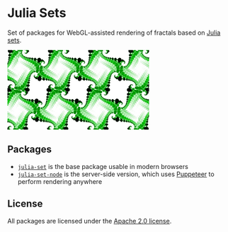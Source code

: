 # Julia Sets

Set of packages for WebGL-assisted rendering of fractals based on [Julia sets].

<p>
  <img
    src="https://github.com/slowli/julia-set/raw/master/examples/tiles.jpg"
    alt="Fractal example"
    width="320" height="180"
  >
</p>

## Packages

- [`julia-set`](packages/julia-set) is the base package usable in modern browsers
- [`julia-set-node`](packages/julia-set-node) is the server-side version, which uses
  [Puppeteer] to perform rendering anywhere

## License

All packages are licensed under the [Apache 2.0 license](LICENSE).

[Julia sets]: https://en.wikipedia.org/wiki/Julia_set
[Puppeteer]: https://npmjs.com/package/puppeteer
